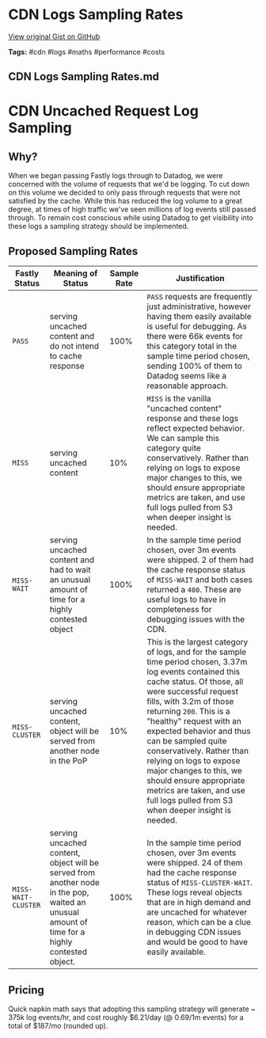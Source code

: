 # CDN Logs Sampling Rates 

[View original Gist on GitHub](https://gist.github.com/Integralist/68d208605633e3167df4d78f8371f3bf)

**Tags:** #cdn #logs #maths #performance #costs

## CDN Logs Sampling Rates.md

# CDN Uncached Request Log Sampling

## Why?

When we began passing Fastly logs through to Datadog, we were concerned with the volume of requests that we'd be logging. To cut down on this volume we decided to only pass through requests that were not satisfied by the cache. While this has reduced the log volume to a great degree, at times of high traffic we've seen millions of log events still passed through. To remain cost conscious while using Datadog to get visibility into these logs a sampling strategy should be implemented.

## Proposed Sampling Rates

| Fastly Status | Meaning of Status | Sample Rate | Justification |
|---|---|---|---|
| `PASS` | serving uncached content and do not intend to cache response | 100% | `PASS` requests are frequently just administrative, however having them easily available is useful for debugging. As there were 66k events for this category total in the sample time period chosen, sending 100% of them to Datadog seems like a reasonable approach. |
| `MISS` | serving uncached content | 10% | `MISS` is the vanilla "uncached content" response and these logs reflect expected behavior. We can sample this category quite conservatively. Rather than relying on logs to expose major changes to this, we should ensure appropriate metrics are taken, and use full logs pulled from S3 when deeper insight is needed. |
| `MISS-WAIT`| serving uncached content and had to wait an unusual amount of time for a highly contested object | 100% | In the sample time period chosen, over 3m events were shipped. 2 of them had the cache response status of `MISS-WAIT` and both cases returned a `400`. These are useful logs to have in completeness for debugging issues with the CDN. |
| `MISS-CLUSTER` | serving uncached content, object will be served from another node in the PoP | 10% | This is the largest category of logs, and for the sample time period chosen, 3.37m log events contained this cache status. Of those, all were successful request fills, with 3.2m of those returning `200`. This is a "healthy" request with an expected behavior and thus can be sampled quite conservatively. Rather than relying on logs to expose major changes to this, we should ensure appropriate metrics are taken, and use full logs pulled from S3 when deeper insight is needed. |
| `MISS-WAIT-CLUSTER` | serving uncached content, object will be served from another node in the pop, waited an unusual amount of time for a highly contested object. | 100% | In the sample time period chosen, over 3m events were shipped. 24 of them had the cache response status of `MISS-CLUSTER-WAIT`. These logs reveal objects that are in high demand and are uncached for whatever reason, which can be a clue in debugging CDN issues and would be good to have easily available.|

## Pricing

Quick napkin math says that adopting this sampling strategy will generate ~ 375k log events/hr, and cost roughly $6.21/day (@ 0.69/1m events) for a total of $187/mo (rounded up).

